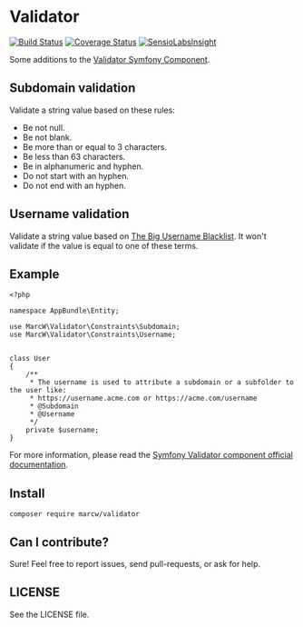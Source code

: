 # Validator

[![Build Status](https://travis-ci.org/marcw/validator.svg?branch=master)](https://travis-ci.org/marcw/validator)
[![Coverage Status](https://coveralls.io/repos/github/marcw/validator/badge.svg?branch=master)](https://coveralls.io/github/marcw/validator?branch=master)
[![SensioLabsInsight](https://insight.sensiolabs.com/projects/75cf3a3f-a16d-4f05-a3e8-46b190b4daf5/mini.png)](https://insight.sensiolabs.com/projects/75cf3a3f-a16d-4f05-a3e8-46b190b4daf5)

Some additions to the [Validator Symfony Component](github.com/symfony/symfony).


## Subdomain validation

Validate a string value based on these rules:

- Be not null.
- Be not blank.
- Be more than or equal to 3 characters.
- Be less than 63 characters.
- Be in alphanumeric and hyphen.
- Do not start with an hyphen.
- Do not end with an hyphen.


## Username validation

Validate a string value based on [The Big Username
Blacklist](https://github.com/marteinn/The-Big-Username-Blacklist). It won't
validate if the value is equal to one of these terms.

## Example

```
<?php

namespace AppBundle\Entity;

use MarcW\Validator\Constraints\Subdomain;
use MarcW\Validator\Constraints\Username;


class User
{
    /**
     * The username is used to attribute a subdomain or a subfolder to the user like:
     * https://username.acme.com or https://acme.com/username
     * @Subdomain
     * @Username
     */
    private $username;
}
```

For more information, please read the [Symfony Validator component official documentation](http://symfony.com/doc/current/components/validator.html).

## Install

`composer require marcw/validator`

## Can I contribute?

Sure! Feel free to report issues, send pull-requests, or ask for help.

## LICENSE

See the LICENSE file.

